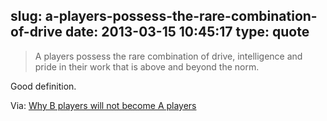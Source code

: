 slug: a-players-possess-the-rare-combination-of-drive
date: 2013-03-15 10:45:17
type: quote
---

> A players possess the rare combination of drive, intelligence and pride in their work that is above and beyond the norm.

Good definition.

 Via: [Why B players will not become A players](http://venturebeat.com/2013/03/13/why-b-players-will-not-become-a-players/)

